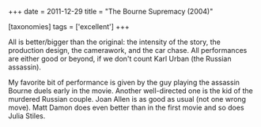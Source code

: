 +++
date = 2011-12-29
title = "The Bourne Supremacy (2004)"

[taxonomies]
tags = ['excellent']
+++

All is better/bigger than the original: the intensity of the story, the
production design, the camerawork, and the car chase. All performances
are either good or beyond, if we don\'t count Karl Urban (the Russian
assassin).

My favorite bit of performance is given by the guy playing the assassin
Bourne duels early in the movie. Another well-directed one is the kid of
the murdered Russian couple. Joan Allen is as good as usual (not one
wrong move). Matt Damon does even better than in the first movie and so
does Julia Stiles.
